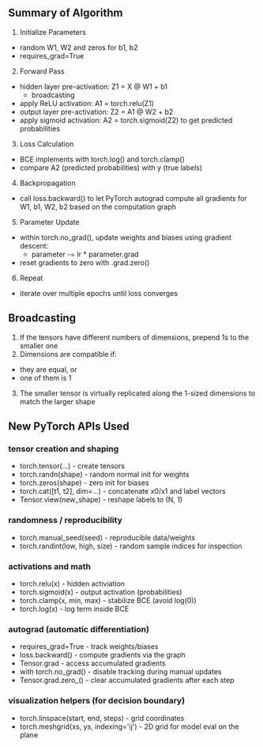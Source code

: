 ## Summary of Algorithm
1. Initialize Parameters
- random W1, W2 and zeros for b1, b2
- requires_grad=True
2. Forward Pass
- hidden layer pre-activation: Z1 = X @ W1 + b1
    - broadcasting
- apply ReLU activation: A1 = torch.relu(Z1)
- output layer pre-activation: Z2 = A1 @ W2 + b2
- apply sigmoid activation: A2 = torch.sigmoid(Z2) to get predicted probabilities
3. Loss Calculation
- BCE implements with torch.log() and torch.clamp()
- compare A2 (predicted probabilities) with y (true labels)
4. Backpropagation
- call loss.backward() to let PyTorch autograd compute all gradients for W1, b1, W2, b2 based on the computation graph
5. Parameter Update
- within torch.no_grad(), update weights and biases using gradient descent:
    - parameter -= lr * parameter.grad
- reset gradients to zero with .grad.zero()
6. Repeat
- iterate over multiple epochs until loss converges

## Broadcasting
1. If the tensors have different numbers of dimensions, prepend 1s to the smaller one
2. Dimensions are compatible if:
- they are equal, or
- one of them is 1
3. The smaller tensor is virtually replicated along the 1-sized dimensions to match the larger shape

## New PyTorch APIs Used
### tensor creation and shaping
- torch.tensor(...) - create tensors
- torch.randn(shape) - random normal init for weights
- torch.zeros(shape) - zero init for biases
- torch.cat([t1, t2], dim=...) - concatenate x0/x1 and label vectors
- Tensor.view(new_shape) - reshape labels to (N, 1)

### randomness / reproducibility
- torch.manual_seed(seed) - reproducible data/weights
- torch.randint(low, high, size) - random sample indices for inspection

### activations and math
- torch.relu(x) - hidden activiation
- torch.sigmoid(x) - output activation (probabilities)
- torch.clamp(x, min, max) - stabilize BCE (avoid log(0))
- torch.log(x) - log term inside BCE

### autograd (automatic differentiation)
- requires_grad=True - track weights/biases
- loss.backward() - compute gradients via the graph
- Tensor.grad - access accumulated gradients
- with torch.no_grad() - disable tracking during manual updates
- Tensor.grad.zero_() - clear accumulated gradients after each step

### visualization helpers (for decision boundary)
- torch.linspace(start, end, steps) - grid coordinates
- torch.meshgrid(xs, ys, indexing='ij') - 2D grid for model eval on the plane